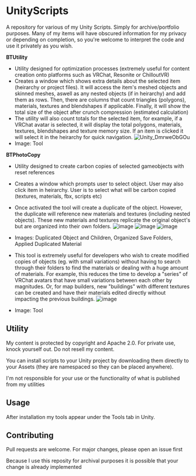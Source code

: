 # UnityScripts
A repository for various of my Unity Scripts. Simply for archive/portfolio purposes. Many of my items will have obscured information for my privacy or depending on completion, so you're welcome to interpret the code and use it privately as you wish.


**BTUtility**
- Utility designed for optimization processes (extremely useful for content creation onto platforms such as VRChat, Resonite or ChilloutVR)
 - Creates a window which shows extra details about the selected item (heirarchy or project files). It will access the item's meshed objects and skinned meshes, aswell as any nested objects (if in heirarchy) and add them as rows. Then, there are columns that count triangles (polygons), materials, textures and blendshapes if applicable. Finally, it will show the total size of the object after crunch compression (estimated calculation)
- The utility will also count totals for the selected item, for example, if a VRChat avatar is selected, it will display the total polygons, materials, textures, blendshapes and texture memory size. If an item is clicked it will select it in the heirarchy for quick navigation.
![Unity_DmrweObGOu](https://github.com/user-attachments/assets/2d3e5ec0-4f34-4aba-b5ef-a155d9f35243)
- Image: Tool

**BTPhotoCopy**
- Utility designed to create carbon copies of selected gameobjects with reset references
- Creates a window which prompts user to select object. User may also click item in heirarchy. User is to select what will be carbon copied (textures, materials, fbx, scripts etc)
- Once activated the tool will create a duplicate of the object. However, the duplicate will reference new materials and textures (including nested objects). These new materials and textures replicate the original object's but are organized into their own folders.
![image](https://github.com/user-attachments/assets/9d9a8250-b9dd-4889-9546-e852ab880340)
![image](https://github.com/user-attachments/assets/b64a07be-efbf-4994-b259-729ef766383a)
![image](https://github.com/user-attachments/assets/14940615-b0ce-4297-b0b7-541a96a8cba5)
- Images: Duplicated Object and Children, Organized Save Folders, Applied Duplicated Material

- This tool is extremely useful for developers who wish to create modified copies of objects (eg. with small variations) without having to search through their folders to find the materials or dealing with a huge amount of materials. For example, this reduces the time to develop a "series" of VRChat avatars that have small variations between each other by magnitudes. Or, for map builders, new "buildings" with different textures can be created and have their materials edited directly without impacting the previous buildings.
![image](https://github.com/user-attachments/assets/ffed8cd0-a10c-4bf4-ab10-b91be4361607)
- Image: Tool





## Utility

My content is protected by copyright and Apache 2.0. For private use, knock yourself out. Do not resell my content.

You can install scripts to your Unity project by downloading them directly to your Assets (they are namespaced so they can be placed anywhere). 

I'm not responsible for your use or the functionality of what is published from my utilities


## Usage

After installation my tools appear under the Tools tab in Unity.


## Contributing

Pull requests are welcome. For major changes, please open an issue first

Because I use this reposity for archival purposes it is possible that your change is already implemented
